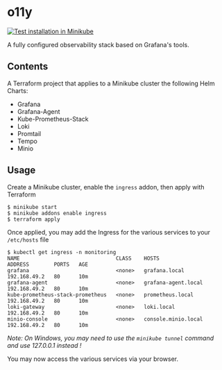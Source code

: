 # o11y
[![Test installation in Minikube](https://github.com/chazapp/o11y/actions/workflows/tests.yml/badge.svg)](https://github.com/chazapp/o11y/actions/workflows/tests.yml)  

A fully configured observability stack based on Grafana's tools.

## Contents

A Terraform project that applies to a Minikube cluster the following Helm Charts:
  - Grafana
  - Grafana-Agent
  - Kube-Prometheus-Stack
  - Loki
  - Promtail
  - Tempo
  - Minio


## Usage

Create a Minikube cluster, enable the `ingress` addon, then apply with Terraform

```
$ minikube start
$ minikube addons enable ingress
$ terraform apply
```

Once applied, you may add the Ingress for the various services to your `/etc/hosts` file

```
$ kubectl get ingress -n monitoring
NAME                               CLASS    HOSTS                 ADDRESS        PORTS   AGE
grafana                            <none>   grafana.local         192.168.49.2   80      10m
grafana-agent                      <none>   grafana-agent.local   192.168.49.2   80      10m
kube-prometheus-stack-prometheus   <none>   prometheus.local      192.168.49.2   80      10m
loki-gateway                       <none>   loki.local            192.168.49.2   80      10m
minio-console                      <none>   console.minio.local   192.168.49.2   80      10m
```

*Note: On Windows, you may need to use the `minikube tunnel` command and use 127.0.0.1 instead !*

You may now access the various services via your browser.

